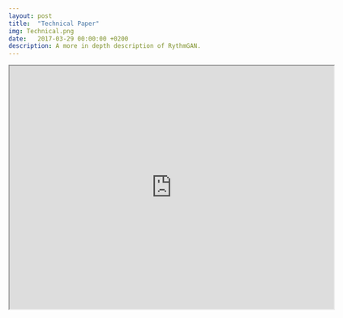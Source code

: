 ```yaml
---
layout: post
title:  "Technical Paper"
img: Technical.png
date:   2017-03-29 00:00:00 +0200
description: A more in depth description of RythmGAN.
---
```


<iframe src="https://drive.google.com/file/d/1vWui91k5IG9VKDFU7QZMsO0MUp8CJjhN/preview" width="640" height="480"></iframe>

